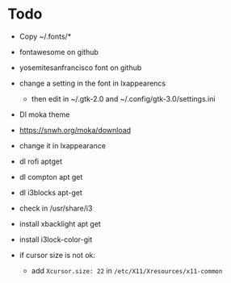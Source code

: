 # Todo
- Copy ~/.fonts/*
 - fontawesome on github
 - yosemitesanfrancisco font on github
 - change a setting in the font in lxappearencs
   - then edit in ~/.gtk-2.0 and ~/.config/gtk-3.0/settings.ini
- Dl moka theme
 - https://snwh.org/moka/download
 - change it in lxappearance
- dl rofi aptget
- dl compton apt get
- dl i3blocks apt-get
- check in /usr/share/i3
- install xbacklight apt get
- install i3lock-color-git


- if cursor size is not ok:
  - add `Xcursor.size: 22` in `/etc/X11/Xresources/x11-common`


